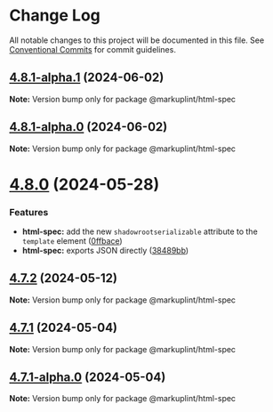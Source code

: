 # Change Log

All notable changes to this project will be documented in this file.
See [Conventional Commits](https://conventionalcommits.org) for commit guidelines.

## [4.8.1-alpha.1](https://github.com/markuplint/markuplint/compare/@markuplint/html-spec@4.8.1-alpha.0...@markuplint/html-spec@4.8.1-alpha.1) (2024-06-02)

**Note:** Version bump only for package @markuplint/html-spec





## [4.8.1-alpha.0](https://github.com/markuplint/markuplint/compare/@markuplint/html-spec@4.8.0...@markuplint/html-spec@4.8.1-alpha.0) (2024-06-02)

**Note:** Version bump only for package @markuplint/html-spec

# [4.8.0](https://github.com/markuplint/markuplint/compare/@markuplint/html-spec@4.7.2...@markuplint/html-spec@4.8.0) (2024-05-28)

### Features

- **html-spec:** add the new `shadowrootserializable` attribute to the `template` element ([0ffbace](https://github.com/markuplint/markuplint/commit/0ffbace70332dfc7394bdb79c58abf1695c7fe5b))
- **html-spec:** exports JSON directly ([38489bb](https://github.com/markuplint/markuplint/commit/38489bbac006ecdfd5af6a4a55db5fb46c281202))

## [4.7.2](https://github.com/markuplint/markuplint/compare/@markuplint/html-spec@4.7.1...@markuplint/html-spec@4.7.2) (2024-05-12)

**Note:** Version bump only for package @markuplint/html-spec

## [4.7.1](https://github.com/markuplint/markuplint/compare/@markuplint/html-spec@4.7.1-alpha.0...@markuplint/html-spec@4.7.1) (2024-05-04)

**Note:** Version bump only for package @markuplint/html-spec

## [4.7.1-alpha.0](https://github.com/markuplint/markuplint/compare/@markuplint/html-spec@4.7.0...@markuplint/html-spec@4.7.1-alpha.0) (2024-05-04)

**Note:** Version bump only for package @markuplint/html-spec
